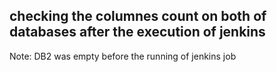 ## checking the columnes count on both of databases after the execution of jenkins
Note: DB2 was empty before the running of jenkins job
